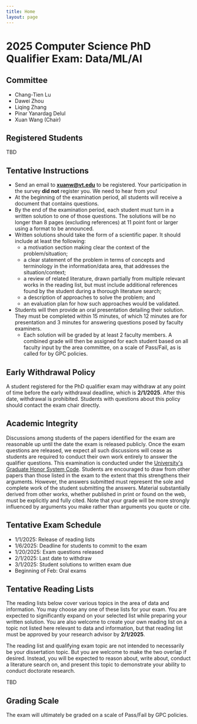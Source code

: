 ```yaml
---
title: Home
layout: page
---
```


# 2025 Computer Science PhD Qualifier Exam: Data/ML/AI

## Committee
- Chang-Tien Lu
- Dawei Zhou
- Liqing Zhang
- Pinar Yanardag Delul
- Xuan Wang (Chair)

## Registered Students
TBD

## Tentative Instructions
- Send an email to **xuanw@vt.edu** to be registered. Your participation in the survey **did not** register you. We need to hear from you!
- At the beginning of the examination period, all students will receive a document that contains questions.
- By the end of the examination period, each student must turn in a written solution to one of those questions. The solutions will be no longer than 8 pages (excluding references) at 11 point font or larger using a format to be announced.
- Written solutions should take the form of a scientific paper. It should include at least the following:
  - a motivation section making clear the context of the problem/situation;
  - a clear statement of the problem in terms of concepts and terminology in the information/data area, that addresses the situation/context;
  - a review of related literature, drawn partially from multiple relevant works in the reading list, but must include additional references found by the student during a thorough literature search;
  - a description of approaches to solve the problem; and
  - an evaluation plan for how such approaches would be validated.
- Students will then provide an oral presentation detailing their solution. They must be completed within 15 minutes, of which 12 minutes are for presentation and 3 minutes for answering questions posed by faculty examiners.
  - Each solution will be graded by at least 2 faculty members. A combined grade will then be assigned for each student based on all faculty input by the area committee, on a scale of Pass/Fail, as is called for by GPC policies.
    
## Early Withdrawal Policy
A student registered for the PhD qualifier exam may withdraw at any point of time before the early withdrawal deadline, which is **2/1/2025**. After this date, withdrawal is prohibited. Students with questions about this policy should contact the exam chair directly.

## Academic Integrity
Discussions among students of the papers identified for the exam are reasonable up until the date the exam is released publicly. Once the exam questions are released, we expect all such discussions will cease as students are required to conduct their own work entirely to answer the qualifier questions. This examination is conducted under the [University's Graduate Honor System Code](https://graduateschool.vt.edu/academics/expectations/graduate-honor-system.html). Students are encouraged to draw from other papers than those listed in the exam to the extent that this strengthens their arguments. However, the answers submitted must represent the sole and complete work of the student submitting the answers. Material substantially derived from other works, whether published in print or found on the web, must be explicitly and fully cited. Note that your grade will be more strongly influenced by arguments you make rather than arguments you quote or cite.

## Tentative Exam Schedule
- 1/1/2025: Release of reading lists
- 1/6/2025: Deadline for students to commit to the exam
- 1/20/2025: Exam questions released
- 2/1/2025: Last date to withdraw
- 3/1/2025: Student solutions to written exam due
- Beginning of Feb: Oral exams

## Tentative Reading Lists
The reading lists below cover various topics in the area of data and information. You may choose any one of these lists for your exam. You are expected to significantly expand on your selected list while preparing your written solution. You are also welcome to create your own reading list on a topic not listed here relevant to data and information, but that reading list must be approved by your research advisor by **2/1/2025**.

The reading list and qualifying exam topic are not intended to necessarily be your dissertation topic. But you are welcome to make the two overlap if desired. Instead, you will be expected to reason about, write about, conduct a literature search on, and present this topic to demonstrate your ability to conduct doctorate research.

TBD

## Grading Scale
The exam will ultimately be graded on a scale of Pass/Fail by GPC policies.
